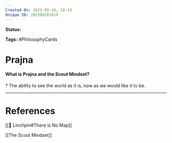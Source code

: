 ```yaml
---
Created On: 2023-09-28, 10:19
Unique ID: 202309281019
---
```

**Status:**  

**Tags:** #PhilosophyCards 

# Prajna

#### What is Prajna and the Scout Mindset?
?
The ability to see the world as it is, now as we would like it to be.
<!--SR:!2026-06-29,746,290-->



---
# References

[[🔩 Linchpin#There is No Map]]

[[The Scout Mindset]] 